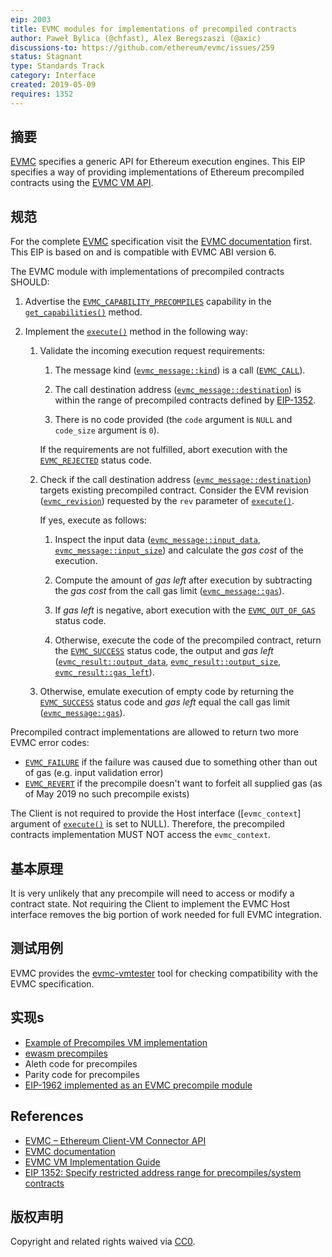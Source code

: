```yaml
---
eip: 2003
title: EVMC modules for implementations of precompiled contracts
author: Paweł Bylica (@chfast), Alex Beregszaszi (@axic)
discussions-to: https://github.com/ethereum/evmc/issues/259
status: Stagnant
type: Standards Track
category: Interface
created: 2019-05-09
requires: 1352
---
```


## 摘要

[EVMC][] specifies a generic API for Ethereum execution engines. This EIP specifies a way of providing implementations of Ethereum precompiled contracts using the [EVMC VM API][].


## 规范

For the complete [EVMC][] specification visit the [EVMC documentation][] first. This EIP is based on and is compatible with EVMC ABI version 6.

The EVMC module with implementations of precompiled contracts SHOULD:

1. Advertise the [`EVMC_CAPABILITY_PRECOMPILES`][] capability in the [`get_capabilities()`][] method.

2. Implement the [`execute()`][] method in the following way:

   1. Validate the incoming execution request requirements:

      1. The message kind ([`evmc_message::kind`][]) is a call ([`EVMC_CALL`][]).

      2. The call destination address ([`evmc_message::destination`][]) is within the range of precompiled contracts defined by [EIP-1352][].

      3. There is no code provided (the `code` argument is `NULL` and `code_size` argument is `0`).

      If the requirements are not fulfilled, abort execution with the [`EVMC_REJECTED`][] status code.

   2. Check if the call destination address ([`evmc_message::destination`][]) targets existing precompiled contract. Consider the EVM revision ([`evmc_revision`][]) requested by the `rev` parameter of [`execute()`][].

      If yes, execute as follows:

      1. Inspect the input data ([`evmc_message::input_data`][], [`evmc_message::input_size`][]) and calculate the _gas cost_ of the execution.

      2. Compute the amount of _gas left_ after execution by subtracting the _gas cost_ from the call gas limit ([`evmc_message::gas`][]).

      3. If _gas left_ is negative, abort execution with the [`EVMC_OUT_OF_GAS`][] status code.

      4. Otherwise, execute the code of the precompiled contract, return the [`EVMC_SUCCESS`][] status code, the output and _gas left_ ([`evmc_result::output_data`][], [`evmc_result::output_size`][], [`evmc_result::gas_left`][]).

   3. Otherwise, emulate execution of empty code by returning the [`EVMC_SUCCESS`][] status code and _gas left_ equal the call gas limit ([`evmc_message::gas`][]).

Precompiled contract implementations are allowed to return two more EVMC error codes:
- [`EVMC_FAILURE`][] if the failure was caused due to something other than out of gas (e.g. input validation error)
- [`EVMC_REVERT`][] if the precompile doesn't want to forfeit all supplied gas (as of May 2019 no such precompile exists)

The Client is not required to provide the Host interface ([`evmc_context`] argument of [`execute()`][] is set to NULL). Therefore, the precompiled contracts implementation MUST NOT access the `evmc_context`.


## 基本原理

It is very unlikely that any precompile will need to access or modify a contract state. Not requiring the Client to implement the EVMC Host interface removes the big portion of work needed for full EVMC integration.


## 测试用例

EVMC provides the [evmc-vmtester][] tool for checking compatibility with the EVMC specification.


## 实现s

- [Example of Precompiles VM implementation][example_precompiles_vm.cpp]
- [ewasm precompiles][]
- Aleth code for precompiles
- Parity code for precompiles
- [EIP-1962 implemented as an EVMC precompile module](https://github.com/axic/eip1962-evmc)


## References

- [EVMC – Ethereum Client-VM Connector API][EVMC]
- [EVMC documentation][]
- [EVMC VM Implementation Guide][EVMC VM API]
- [EIP 1352: Specify restricted address range for precompiles/system contracts][EIP-1352]


## 版权声明

Copyright and related rights waived via [CC0](../LICENSE.md).


[EIP-1352]: ./eip-1352.md


[EIP-1352]: ./eip-1352.md
[EVMC]: https://github.com/ethereum/evmc
[EVMC]: https://github.com/ethereum/evmc
[EVMC documentation]: https://ethereum.github.io/evmc/
[EVMC VM API]: https://ethereum.github.io/evmc/vmguide.html
[EVMC VM API]: https://ethereum.github.io/evmc/vmguide.html
[evmc-vmtester]: https://ethereum.github.io/evmc/vmtester.html
[example_precompiles_vm.cpp]: https://github.com/ethereum/evmc/blob/master/examples/example_precompiles_vm/example_precompiles_vm.cpp
[ewasm precompiles]: https://github.com/ewasm/ewasm-precompiles

[`EVMC_CALL`]: https://ethereum.github.io/evmc/group__EVMC.html#ggab2fa68a92a6828064a61e46060abc634abcf3ae29d9a88ff70b98374fc665694a
[`EVMC_CAPABILITY_PRECOMPILES`]: https://ethereum.github.io/evmc/group__EVMC.html#gga44f9ecb88cf6422a0072936494fd6ac7a43ea2aa7b099a2d67bc53c118ff3683d
[`EVMC_FAILURE`]: https://ethereum.github.io/evmc/group__EVMC.html#gga4c0be97f333c050ff45321fcaa34d920aed5b2a4afa5a47af732569445920a4a9
[`EVMC_OUT_OF_GAS`]: https://ethereum.github.io/evmc/group__EVMC.html#gga4c0be97f333c050ff45321fcaa34d920abfc47f75656c996c0b29c0553c00fc18
[`EVMC_REJECTED`]: https://ethereum.github.io/evmc/group__EVMC.html#gga4c0be97f333c050ff45321fcaa34d920a2f3e0d8777f8d974ead27ae2a6eb2005
[`EVMC_REVERT`]: https://ethereum.github.io/evmc/group__EVMC.html#gga4c0be97f333c050ff45321fcaa34d920aed708e84d49cc1270e54ec20b0ca0a05
[`EVMC_SUCCESS`]: https://ethereum.github.io/evmc/group__EVMC.html#gga4c0be97f333c050ff45321fcaa34d920a4bc3069fec2bab2a55355a72b7db68b7
[`execute()`]: https://ethereum.github.io/evmc/structevmc__instance.html#a0823ebff21f9b0395b157e8c6b14a207
[`get_capabilities()`]: https://ethereum.github.io/evmc/structevmc__instance.html#ae63b9ca898aa41cbd1e2fe86ca8f4e1c
[`evmc_message::destination`]: https://ethereum.github.io/evmc/structevmc__message.html#a88ecfaa03a85a31c6da36fa043b98cea
[`evmc_message::input_data`]: https://ethereum.github.io/evmc/structevmc__message.html#a1adee3454b105eb29cd659ee0cf65c77
[`evmc_message::input_size`]: https://ethereum.github.io/evmc/structevmc__message.html#a2cf1deebd0dbbb20f25ecdfa299f4b5d
[`evmc_message::gas`]: https://ethereum.github.io/evmc/structevmc__message.html#ae8deff46588584fa27890e74c82db5e7
[`evmc_message::kind`]: https://ethereum.github.io/evmc/structevmc__message.html#a691cb93e81d6dfd4fd7e2fa3d06a6bfa
[`evmc_result::gas_left`]: https://ethereum.github.io/evmc/structevmc__result.html#af8478c93dbcc3cb2876037c5a5afd4c0
[`evmc_result::output_data`]: https://ethereum.github.io/evmc/structevmc__result.html#a61978e85f9d795a7b9695b9cbf1748d6
[`evmc_result::output_size`]: https://ethereum.github.io/evmc/structevmc__result.html#a93bb7419aff492cdef754421c6d74e26
[`evmc_revision`]: https://ethereum.github.io/evmc/group__EVMC.html#gae5759b1590071966ccf6a505b52a0ef7
